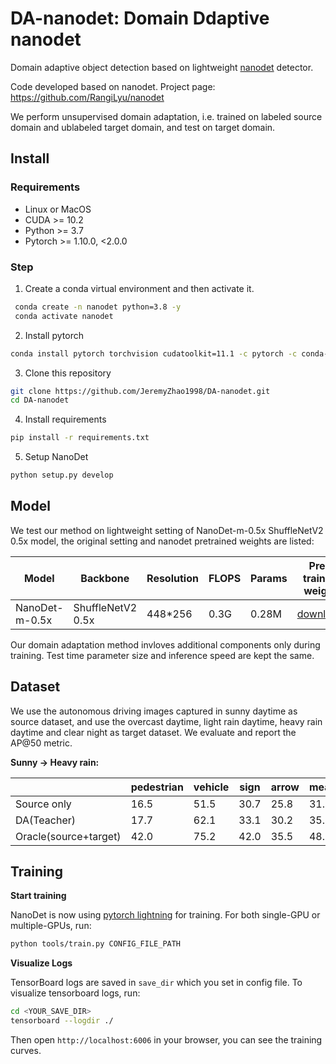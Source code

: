 # DA-nanodet: Domain Ddaptive nanodet
Domain adaptive object detection based on lightweight [nanodet](https://github.com/RangiLyu/nanodet) detector.

Code developed based on nanodet. Project page: https://github.com/RangiLyu/nanodet

We perform unsupervised domain adaptation, i.e. trained on labeled source domain and ublabeled target domain, and test on target domain.



## Install

### Requirements

- Linux or MacOS
- CUDA >= 10.2
- Python >= 3.7
- Pytorch >= 1.10.0, <2.0.0

### Step

1. Create a conda virtual environment and then activate it.

```bash
 conda create -n nanodet python=3.8 -y
 conda activate nanodet
```

2. Install pytorch

```bash
conda install pytorch torchvision cudatoolkit=11.1 -c pytorch -c conda-forge
```

3. Clone this repository

```bash
git clone https://github.com/JeremyZhao1998/DA-nanodet.git
cd DA-nanodet
```

4. Install requirements

```bash
pip install -r requirements.txt
```

5. Setup NanoDet

```bash
python setup.py develop
```



## Model

We test our method on lightweight setting of NanoDet-m-0.5x ShuffleNetV2 0.5x model, the original setting and nanodet pretrained weights are listed:

| Model          | Backbone          | Resolution | FLOPS | Params | Pre-trained weight                                           |
| -------------- | ----------------- | ---------- | ----- | ------ | ------------------------------------------------------------ |
| NanoDet-m-0.5x | ShuffleNetV2 0.5x | 448*256    | 0.3G  | 0.28M  | [download](https://drive.google.com/file/d/1rMHkD30jacjRpslmQja5jls86xd0YssR/view?usp=sharing) |

Our domain adaptation method invloves additional components only during training. Test time parameter size and inference speed are kept the same.



## Dataset

We use the autonomous driving images captured in sunny daytime as source dataset, and use the overcast daytime, light rain daytime, heavy rain daytime and clear night as target dataset. We evaluate and report the AP@50 metric.

**Sunny -> Heavy rain:**

|                       | pedestrian | vehicle | sign | arrow | mean |
| --------------------- | ---------- | ------- | ---- | ----- | ---- |
| Source only           | 16.5       | 51.5    | 30.7 | 25.8  | 31.1 |
| DA(Teacher)           | 17.7       | 62.1    | 33.1 | 30.2  | 35.8 |
| Oracle(source+target) | 42.0       | 75.2    | 42.0 | 35.5  | 48.7 |



## Training

**Start training**

NanoDet is now using [pytorch lightning](https://github.com/PyTorchLightning/pytorch-lightning) for training. 
For both single-GPU or multiple-GPUs, run:

   ```bash
   python tools/train.py CONFIG_FILE_PATH
   ```

**Visualize Logs**

   TensorBoard logs are saved in `save_dir` which you set in config file. To visualize tensorboard logs, run:

   ```bash
   cd <YOUR_SAVE_DIR>
   tensorboard --logdir ./
   ```
    
Then open `http://localhost:6006` in your browser, you can see the training curves.
